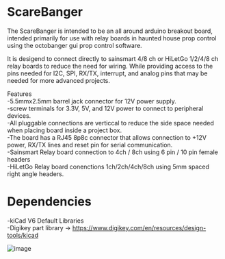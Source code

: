 # ScareBanger
The ScareBanger is intended to be an all around arduino breakout board, intended primarily for use with relay boards in haunted house prop control using the octobanger gui prop control software. 

It is desigend to connect directly to sainsmart 4/8 ch  or HiLetGo 1/2/4/8 ch relay boards to reduce the need for wiring. While providing access to the pins needed for I2C, SPI, RX/TX, interrupt, and analog pins that may be needed for more advanced projects.



Features  
  -5.5mmx2.5mm barrel jack connector for 12V power supply.  
  -screw terminals for 3.3V, 5V, and 12V power to connect to peripheral devices.  
  -All pluggable connections are verticcal to reduce the side space needed when placing board inside a project box.  
  -The board has a RJ45 8p8c connector that allows connection to +12V power, RX/TX lines and reset pin for serial communication.  
  -Sainsmart Relay board connection to 4ch / 8ch using 6 pin / 10 pin female headers  
  -HiLetGo Relay board conenctions 1ch/2ch/4ch/8ch using 5mm spaced right angle headers.  




# Dependencies  
-kiCad V6 Default Libraries  
-Digikey part library -> https://www.digikey.com/en/resources/design-tools/kicad  


![image](https://user-images.githubusercontent.com/36548759/194868419-1c13d4f6-b788-4d42-8b6d-f767ab61ed46.png)
